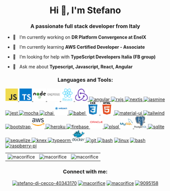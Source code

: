 <h1 align="center">Hi 👋, I'm Stefano</h1>
<h3 align="center">A passionate full stack developer from Italy</h3>

- 🔭 &nbsp;&nbsp;I’m currently working on **DR Platform Convergence at EnelX**

- 🌱 &nbsp;&nbsp;I’m currently learning **AWS Certified Developer - Associate**

- 🤝 &nbsp;&nbsp;I’m looking for help with **TypeScript Developers Italia (FB group)**

- 💬 &nbsp;&nbsp;Ask me about **Typescript, Javascript, React, Angular**

<h3 align="center">Languages and Tools:</h3>
<a href="https://developer.mozilla.org/en-US/docs/Web/JavaScript" target="_blank"> <img src="https://raw.githubusercontent.com/devicons/devicon/master/icons/javascript/javascript-original.svg" alt="javascript" width="40" height="40"/> </a>
<a href="https://www.typescriptlang.org/" target="_blank"> <img src="https://raw.githubusercontent.com/devicons/devicon/master/icons/typescript/typescript-original.svg" alt="typescript" width="40" height="40"/> </a> 
<a href="https://nodejs.org" target="_blank"> <img src="https://raw.githubusercontent.com/devicons/devicon/master/icons/nodejs/nodejs-original-wordmark.svg" alt="nodejs" width="40" height="40"/>
  <a href="https://expressjs.com" target="_blank"> <img src="https://raw.githubusercontent.com/devicons/devicon/master/icons/express/express-original-wordmark.svg" alt="express" width="40" height="40"/> </a>
<a href="https://reactjs.org/" target="_blank"> <img src="https://raw.githubusercontent.com/devicons/devicon/master/icons/react/react-original-wordmark.svg" alt="react" width="40" height="40"/>
  <a href="https://redux.js.org" target="_blank"> <img src="https://raw.githubusercontent.com/devicons/devicon/master/icons/redux/redux-original.svg" alt="redux" width="40" height="40"/> </a> 
<a href="https://angular.io" target="_blank"> <img src="https://seeklogo.com/images/A/angular-logo-B76B1CDE98-seeklogo.com.png" alt="angular" width="40" height="40"/> </a>
    <a href="https://rxjs-dev.firebaseapp.com" target="_blank"> <img src="https://github.com/ReactiveX/rxjs/blob/master/docs_app/assets/Rx_Logo_S.png" alt="rxjs" width="40" height="40"/> </a>
  <a href="https://nextjs.org/" target="_blank"> <img src="https://cdn.worldvectorlogo.com/logos/nextjs-3.svg" alt="nextjs" width="40" height="40"/> </a>
<a href="https://jasmine.github.io/" target="_blank"> <img src="https://www.vectorlogo.zone/logos/jasmine/jasmine-icon.svg" alt="jasmine" width="40" height="40"/> </a>  <a href="https://jestjs.io" target="_blank"> <img src="https://www.vectorlogo.zone/logos/jestjsio/jestjsio-icon.svg" alt="jest" width="40" height="40"/> </a>  <a href="https://mochajs.org" target="_blank"> <img src="https://www.vectorlogo.zone/logos/mochajs/mochajs-icon.svg" alt="mocha" width="40" height="40"/> </a>
  <a href="https://www.chaijs.com/" target="_blank"> <img src="https://www.vectorlogo.zone/logos/chaijs/chaijs-icon.svg" alt="chai" width="40" height="40"/> </a>
  <a href="https://webpack.js.org" target="_blank"> <img src="https://raw.githubusercontent.com/devicons/devicon/d00d0969292a6569d45b06d3f350f463a0107b0d/icons/webpack/webpack-original-wordmark.svg" alt="webpack" width="40" height="40"/> </a>
  <a href="https://babeljs.io/" target="_blank"> <img src="https://www.vectorlogo.zone/logos/babeljs/babeljs-icon.svg" alt="babel" width="40" height="40"/> </a>
  <a href="https://www.w3schools.com/css/" target="_blank"> <img src="https://raw.githubusercontent.com/devicons/devicon/master/icons/css3/css3-original-wordmark.svg" alt="css3" width="40" height="40"/> </a> <a href="https://www.w3.org/html/" target="_blank"> <img src="https://raw.githubusercontent.com/devicons/devicon/master/icons/html5/html5-original-wordmark.svg" alt="html5" width="40" height="40"/> </a>
  <a href="https://material-ui.com/" target="_blank"> <img src="https://material-ui.com/static/logo_raw.svg" alt="material-ui" width="40" height="40"/> </a>
<a href="https://tailwindcss.com/" target="_blank"> <img src="https://www.vectorlogo.zone/logos/tailwindcss/tailwindcss-icon.svg" alt="tailwind" width="40" height="40"/> </a>
  <a href="https://getbootstrap.com/" target="_blank"> <img src="https://www.vectorlogo.zone/logos/getbootstrap/getbootstrap-icon.svg" alt="bootstrap" width="40" height="40"/> </a>
<a href="https://aws.amazon.com" target="_blank"> <img src="https://raw.githubusercontent.com/devicons/devicon/master/icons/amazonwebservices/amazonwebservices-original-wordmark.svg" alt="aws" width="40" height="40"/> </a>
<a href="https://heroku.com" target="_blank"> <img src="https://www.vectorlogo.zone/logos/heroku/heroku-icon.svg" alt="heroku" width="40" height="40"/> </a>
  <a href="https://firebase.google.com/" target="_blank"> <img src="https://www.vectorlogo.zone/logos/firebase/firebase-icon.svg" alt="firebase" width="40" height="40"/> </a>
  <a href="https://www.oracle.com/" target="_blank"> <img src="https://raw.githubusercontent.com/devicons/devicon/master/icons/oracle/oracle-original.svg" alt="oracle" width="40" height="40"/> </a>
    <a href="https://www.oracle.com/it/database/technologies/appdev/plsql.html" target="_blank"> <img src="https://store.dimensigon.com/wp-content/uploads/2019/03/pl-sql.png" alt="plsql" width="40" height="40"/> </a>
<a href="https://www.mysql.com/" target="_blank"> <img src="https://raw.githubusercontent.com/devicons/devicon/master/icons/mysql/mysql-original-wordmark.svg" alt="mysql" width="40" height="40"/> </a> <a href="https://www.postgresql.org" target="_blank"> <img src="https://raw.githubusercontent.com/devicons/devicon/master/icons/postgresql/postgresql-original-wordmark.svg" alt="postgresql" width="40" height="40"/>
  <a href="https://www.sqlite.org/" target="_blank"> <img src="https://www.vectorlogo.zone/logos/sqlite/sqlite-icon.svg" alt="sqlite" width="40" height="40"/> </a>
  <a href="https://sequelize.org/master/" target="_blank"> <img src="https://www.vectorlogo.zone/logos/sequelizejs/sequelizejs-icon.svg" alt="sequelize" width="40" height="40"/>
    <a href="http://knexjs.org" target="_blank"> <img src="https://avatars.githubusercontent.com/u/10490573?s=200&v=4" alt="knex" width="40" height="40"/>
      <a href="https://typeorm.io" target="_blank"> <img src="https://avatars.githubusercontent.com/u/20165699?s=200&v=4" alt="typeorm" width="40" height="40"/>
<a href="https://www.docker.com/" target="_blank"> <img src="https://raw.githubusercontent.com/devicons/devicon/master/icons/docker/docker-original-wordmark.svg" alt="docker" width="40" height="40"/>
<a href="https://git-scm.com/" target="_blank"> <img src="https://www.vectorlogo.zone/logos/git-scm/git-scm-icon.svg" alt="git" width="40" height="40"/> </a> 
<a href="https://www.gnu.org/software/bash/" target="_blank"> <img src="https://www.vectorlogo.zone/logos/gnu_bash/gnu_bash-icon.svg" alt="bash" width="40" height="40"/></a>
  <a href="https://www.linux.org" target="_blank"> <img src="https://www.vectorlogo.zone/logos/linux/linux-icon.svg" alt="linux" width="40" height="40"/></a>
  <a href="https://www.postman.com/" target="_blank"> <img src="https://www.vectorlogo.zone/logos/getpostman/getpostman-icon.svg" alt="bash" width="40" height="40"/></a>
  <a href="https://www.raspberrypi.org/" target="_blank"> <img src="https://www.raspberrypi.org/wp-content/uploads/2011/10/Raspi-PGB001.png" alt="raspberry-pi" width="40" height="40"/> </a>
  
  
  

|  |  |  |
| :---         |     :---:      |          ---: |
| <img align="center" src="https://github-readme-stats.vercel.app/api/top-langs?username=macorifice&show_icons=true&locale=en&layout=compact" alt="macorifice" />   | <img align="center" src="https://github-readme-stats.vercel.app/api?username=macorifice&show_icons=true&locale=en" alt="macorifice" />     | <img align="center" src="https://github-readme-streak-stats.herokuapp.com/?user=macorifice&" alt="macorifice" />    |
 
<h3 align="center">Connect with me:</h3>
<p align="center">
<a href="https://linkedin.com/in/stefano-di-cecco-40343170" target="blank"><img align="center" src="https://cdn.jsdelivr.net/npm/simple-icons@3.0.1/icons/linkedin.svg" alt="stefano-di-cecco-40343170" height="30" width="40" /></a>
<a href="https://fb.com/macorifice" target="blank"><img align="center" src="https://cdn.jsdelivr.net/npm/simple-icons@3.0.1/icons/facebook.svg" alt="macorifice" height="30" width="40" /></a>
<a href="https://twitter.com/macorifice" target="blank"><img align="center" src="https://cdn.jsdelivr.net/npm/simple-icons@3.0.1/icons/twitter.svg" alt="macorifice" height="30" width="40" /></a>
<a href="https://stackoverflow.com/users/9095158" target="blank"><img align="center" src="https://cdn.jsdelivr.net/npm/simple-icons@3.0.1/icons/stackoverflow.svg" alt="9095158" height="30" width="40" /></a>
</p>

